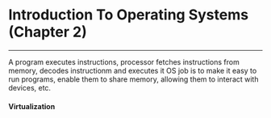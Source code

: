 # Introduction To Operating Systems (Chapter 2)

---
A program executes instructions, processor fetches instructions from memory, decodes instructionm and executes it 
OS job is to make it easy to run programs, enable them to share memory, allowing them to interact with devices, etc.

#### Virtualization 
